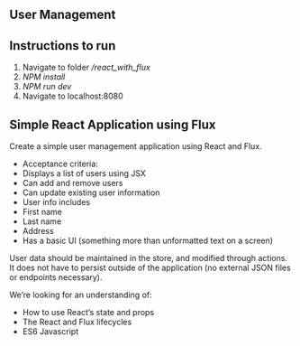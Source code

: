 ## User Management

## Instructions to run
1. Navigate to folder */react_with_flux*
2. *NPM install*
3. *NPM run dev*
4. Navigate to localhost:8080

## Simple React Application using Flux
Create a simple user management application using React and Flux.

* Acceptance criteria:
* Displays a list of users using JSX
* Can add and remove users
* Can update existing user information
* User info includes
* First name
* Last name
* Address
* Has a basic UI (something more than unformatted text on a screen)

User data should be maintained in the store, and modified through actions. It does not have to persist outside of the application (no external JSON files or endpoints necessary).

We’re looking for an understanding of:
* How to use React’s state and props
* The React and Flux lifecycles
* ES6 Javascript
